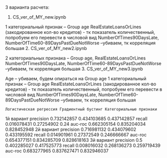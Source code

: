 3 варианта расчета:
1.	CS_ver_of_MY_new.ipynb

1 категориальный признак – Group age
RealEstateLoansOrLines (закодированное кол-во кредитов) - тк показатель количественный, попробуем его перевести в числовой вид 
NumberOfTimes90DaysLate, NumberOfTime60-89DaysPastDueNotWorse –убиваем, тк корреляция большая
2.	CS_ver_of_MY_new2.ipynb

2 категориальных признака – Group age, RealEstateLoansOrLines 
NumberOfTimes90DaysLate, NumberOfTime60-89DaysPastDueNotWorse –убиваем, тк корреляция большая
3.	CS_ver_of_MY_new3.ipynb

Age – убиваем, будем опираться на Group age 
1 категориальный признак – Group age
RealEstateLoansOrLines (закодированное кол-во кредитов) - тк показатель количественный, попробуем его перевести в числовой вид 
NumberOfTimes90DaysLate, NumberOfTime60-89DaysPastDueNotWorse –убиваем, тк корреляция большая

 	Логистическая регрессия	Градиентный бустинг	Категориальные признаки
1й вариант
precision	0.732142857	0.434103685	0.437142857
recall	0.016078431	0.27254902	0.24
auc-roc	0.662305154	0.835204034	0.828452948
2й вариант
precision	0.716981132	0.434079602	0.433195592
recall	0.014901961	0.27372549	0.246666667
auc-roc	0.654377151	0.834285709	0.828618163
3й вариант
precision	0.5	0.402285027	0.417525773
recall	0.008016032	0.268136273	0.259719439
auc-roc	0.683277965	0.837627471	0.832946037

